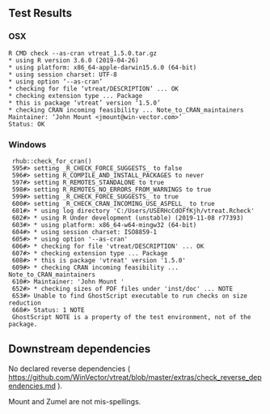 
## Test Results

### OSX

    R CMD check --as-cran vtreat_1.5.0.tar.gz 
    * using R version 3.6.0 (2019-04-26)
    * using platform: x86_64-apple-darwin15.6.0 (64-bit)
    * using session charset: UTF-8
    * using option ‘--as-cran’
    * checking for file ‘vtreat/DESCRIPTION’ ... OK
    * checking extension type ... Package
    * this is package ‘vtreat’ version ‘1.5.0’
    * checking CRAN incoming feasibility ... Note_to_CRAN_maintainers
    Maintainer: ‘John Mount <jmount@win-vector.com>’
    Status: OK

### Windows

     rhub::check_for_cran()
     595#> setting _R_CHECK_FORCE_SUGGESTS_ to false
     596#> setting R_COMPILE_AND_INSTALL_PACKAGES to never
     597#> setting R_REMOTES_STANDALONE to true
     598#> setting R_REMOTES_NO_ERRORS_FROM_WARNINGS to true
     599#> setting _R_CHECK_FORCE_SUGGESTS_ to true
     600#> setting _R_CHECK_CRAN_INCOMING_USE_ASPELL_ to true
     601#> * using log directory 'C:/Users/USERHcCdOFfKjh/vtreat.Rcheck'
     602#> * using R Under development (unstable) (2019-11-08 r77393)
     603#> * using platform: x86_64-w64-mingw32 (64-bit)
     604#> * using session charset: ISO8859-1
     605#> * using option '--as-cran'
     606#> * checking for file 'vtreat/DESCRIPTION' ... OK
     607#> * checking extension type ... Package
     608#> * this is package 'vtreat' version '1.5.0'
     609#> * checking CRAN incoming feasibility ... Note_to_CRAN_maintainers
     610#> Maintainer: 'John Mount '
     652#> * checking sizes of PDF files under 'inst/doc' ... NOTE
     653#> Unable to find GhostScript executable to run checks on size reduction
     668#> Status: 1 NOTE
     GhostScript NOTE is a property of the test environment, not of the package.

## Downstream dependencies

No declared reverse dependencies ( https://github.com/WinVector/vtreat/blob/master/extras/check_reverse_dependencies.md ).

     
Mount and Zumel are not mis-spellings.

